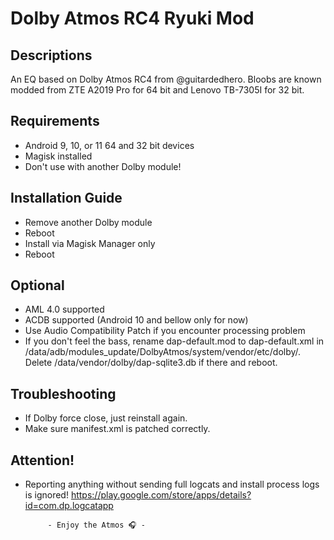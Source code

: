 # Dolby Atmos RC4 Ryuki Mod

## Descriptions
An EQ based on Dolby Atmos RC4 from @guitardedhero. Bloobs are known modded from ZTE A2019 Pro for 64 bit and Lenovo TB-7305I for 32 bit.

## Requirements
- Android 9, 10, or 11 64 and 32 bit devices
- Magisk installed
- Don't use with another Dolby module!

## Installation Guide
- Remove another Dolby module
- Reboot
- Install via Magisk Manager only
- Reboot

## Optional
- AML 4.0 supported
- ACDB supported (Android 10 and bellow only for now)
- Use Audio Compatibility Patch if you encounter processing problem
- If you don't feel the bass, rename dap-default.mod to dap-default.xml in /data/adb/modules_update/DolbyAtmos/system/vendor/etc/dolby/. Delete
 /data/vendor/dolby/dap-sqlite3.db if there and reboot.

## Troubleshooting
- If Dolby force close, just reinstall again.
- Make sure manifest.xml is patched correctly.

## Attention!
- Reporting anything without sending full logcats and install process logs is ignored!
https://play.google.com/store/apps/details?id=com.dp.logcatapp



           - Enjoy the Atmos 🎧 -
